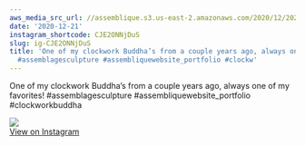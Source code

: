 ```yaml
---
aws_media_src_url: //assemblique.s3.us-east-2.amazonaws.com/2020/12/2020-12-21_21-58-47_UTC.jpg
date: '2020-12-21'
instagram_shortcode: CJE2ONNjDuS
slug: ig-CJE2ONNjDuS
title: 'One of my clockwork Buddha’s from a couple years ago, always one of my favorites!
  #assemblagesculpture #assembliquewebsite_portfolio #clockw'
---
```


One of my clockwork Buddha’s from a couple years ago, always one of my favorites! #assemblagesculpture #assembliquewebsite\_portfolio #clockworkbuddha 

![](//assemblique.s3.us-east-2.amazonaws.com/2020/12/2020-12-21_21-58-47_UTC.jpg)   
[View on Instagram](https://www.instagram.com/p/CJE2ONNjDuS/)